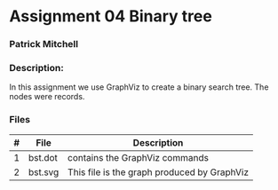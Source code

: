 # Assignment 04 Binary tree
### Patrick Mitchell
### Description:

In this assignment we use GraphViz to create a binary search tree. The nodes were records.

### Files

|   #   | File            | Description                                        |
| :---: | --------------- | -------------------------------------------------- |
|   1   | bst.dot         | contains the GraphViz commands      |
|   2   | bst.svg         | This file is the graph produced by GraphViz      |

